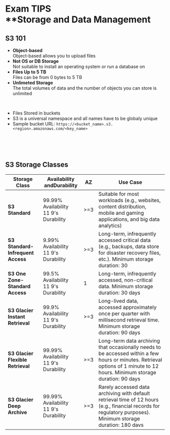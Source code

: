 # Exam TIPS<br>**Storage and Data Management

## S3 101
- **Object-based**<br>Object-based allows you to upload files
- **Not OS or DB Storage**<br>Not suitable to install an operating system or run a database on
- **Files Up to 5 TB**<br>Files can be from 0 bytes to 5 TB
- **Unlimeted Storage**<br>The total volumes of data and the number of objects you can store is unlimited

<br>

- Files Stored in buckets
- S3 is a universal namespace and all names have to be globaly unique
- Sample bucket URL: `https://<bucket_name>.s3.<region>.amazonaws.com/<key_name>`
  
<br><br><br>

## S3 Storage Classes
|Storage Class|Availability andDurability|AZ|Use Case|
|---|---|---|---|
|**S3 Standard**|99.99% Availability<br>11 9's Durability|>=3|Suitable for most workloads (e.g., websites, content distribution, mobile and gaming applications, and big data analytics)|
|**S3 Standard-Infrequent Access**|9.99% Availability<br>11 9's Durability|>=3|Long-term, infrequently accessed critical data (e.g., backups, data store for disaster recovery files, etc.). Minimum storage duration: 30|
|**S3 One Zone-Standard Access**|99.5% Availability<br>11 9's Durability|1|Long-term, infrequently accessed, non-critical data. Minimum storage duration: 30 days|
|**S3 Glacier Instant Retrieval**|99.9% Availability<br>11 9's Durability|>=3|Long-lived data, accessed approximately once per quarter with millisecond retrieval time. Minimum storage duration: 90 days|
|**S3 Glacier Flexible Retrieval**|99.99% Availability<br>11 9's Durability|>=3|Long-term data archiving that occasionally needs to be accessed within a few hours or minutes. Retrieval options of 1 minute to 12 hours. Minimum storage duration: 90 days|
|**S3 Glacier Deep Archive**|99.99% Availability<br>11 9's Durability|>=3|Rarely accessed data archiving with default retrieval time of 12 hours (e.g., financial records for regulatory purposes). Minimum storage duration: 180 davs|


<br><br><br>

